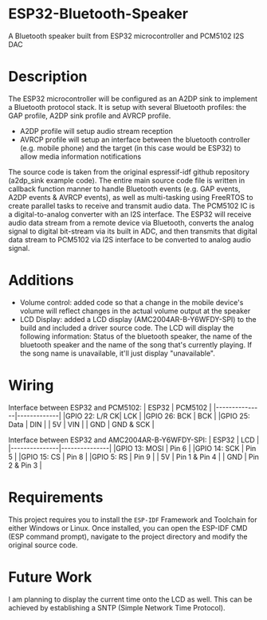 # ESP32-Bluetooth-Speaker
A Bluetooth speaker built from ESP32 microcontroller and PCM5102 I2S DAC

# Description
The ESP32 microcontroller will be configured as an A2DP sink to implement a Bluetooth protocol stack. It is setup with several Bluetooth profiles: the GAP profile, A2DP sink profile and AVRCP profile.

- A2DP profile will setup audio stream reception 
- AVRCP profile will setup an interface between the bluetooth controller (e.g. mobile phone) and the target (in this case would be ESP32) to allow media information notifications

The source code is taken from the original espressif-idf github repository (a2dp_sink example code). The entire main source code file is written in callback function manner to handle Bluetooth events (e.g. GAP events, A2DP events & AVRCP events), as well as multi-tasking using FreeRTOS to create parallel tasks to receive and transmit audio data. The PCM5102 IC is a digital-to-analog converter with an I2S interface. The ESP32 will receive audio data stream from a remote device via Bluetooth, converts the analog signal to digital bit-stream via its built in ADC, and then transmits that digital data stream to PCM5102 via I2S interface to be converted to analog audio signal.

# Additions 
- Volume control: added code so that a change in the mobile device's volume will reflect changes in the actual volume output at the speaker
- LCD Display: added a LCD display (AMC2004AR-B-Y6WFDY-SPI) to the build and included a driver source code. The LCD will display the following information: Status of the bluetooth speaker, the name of the bluetooth speaker and the name of the song that's currently playing. If the song name is unavailable, it'll just display "unavailable".

# Wiring
Interface between ESP32 and PCM5102:
| ESP32         | PCM5102     |
|---------------|-------------|
|GPIO 22: L/R CK|     LCK     |
|GPIO 26: BCK   |     BCK     |
|GPIO 25: Data  |     DIN     |
|      5V       |     VIN     |
|      GND      |  GND & SCK  |

Interface between ESP32 and AMC2004AR-B-Y6WFDY-SPI:
| ESP32         | LCD           |
|---------------|---------------|
|GPIO 13: MOSI  |   Pin 6       |
|GPIO 14: SCK   |   Pin 5       |
|GPIO 15: CS    |   Pin 8       |
|GPIO 5: RS     |   Pin 9       |
|      5V       | Pin 1 & Pin 4 |
|      GND      | Pin 2 & Pin 3 |

# Requirements
This project requires you to install the `ESP-IDF` Framework and Toolchain for either Windows or Linux. Once installed, you can open the ESP-IDF CMD (ESP command prompt), navigate to the project directory and modify the original source code. 

# Future Work
I am planning to display the current time onto the LCD as well. This can be achieved by establishing a SNTP (Simple Network Time Protocol).
